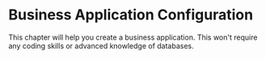 # Business Application Configuration

This chapter will help you create a business application. This won't require any coding skills or advanced knowledge of databases.